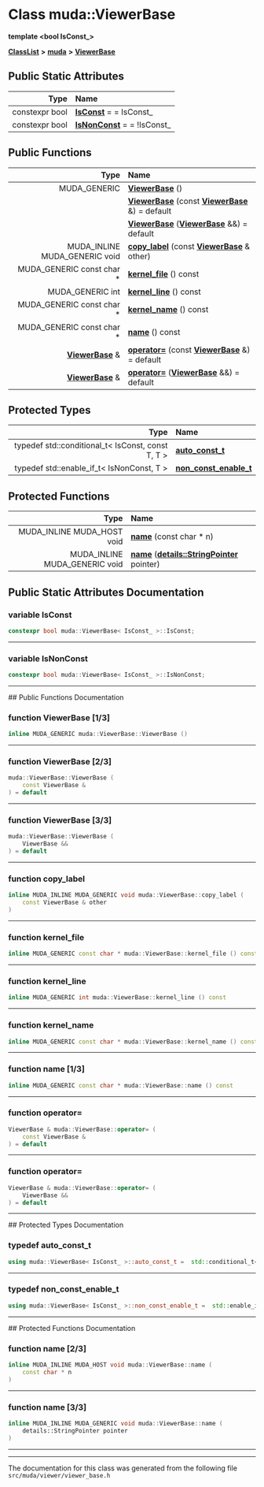 

# Class muda::ViewerBase

**template &lt;bool IsConst\_&gt;**



[**ClassList**](annotated.md) **>** [**muda**](namespacemuda.md) **>** [**ViewerBase**](classmuda_1_1_viewer_base.md)




























## Public Static Attributes

| Type | Name |
| ---: | :--- |
|  constexpr bool | [**IsConst**](#variable-isconst)   = = IsConst\_<br> |
|  constexpr bool | [**IsNonConst**](#variable-isnonconst)   = = !IsConst\_<br> |














## Public Functions

| Type | Name |
| ---: | :--- |
|  MUDA\_GENERIC | [**ViewerBase**](#function-viewerbase-13) () <br> |
|   | [**ViewerBase**](#function-viewerbase-23) (const [**ViewerBase**](classmuda_1_1_viewer_base.md) &) = default<br> |
|   | [**ViewerBase**](#function-viewerbase-33) ([**ViewerBase**](classmuda_1_1_viewer_base.md) &&) = default<br> |
|  MUDA\_INLINE MUDA\_GENERIC void | [**copy\_label**](#function-copy_label) (const [**ViewerBase**](classmuda_1_1_viewer_base.md) & other) <br> |
|  MUDA\_GENERIC const char \* | [**kernel\_file**](#function-kernel_file) () const<br> |
|  MUDA\_GENERIC int | [**kernel\_line**](#function-kernel_line) () const<br> |
|  MUDA\_GENERIC const char \* | [**kernel\_name**](#function-kernel_name) () const<br> |
|  MUDA\_GENERIC const char \* | [**name**](#function-name-13) () const<br> |
|  [**ViewerBase**](classmuda_1_1_viewer_base.md) & | [**operator=**](#function-operator) (const [**ViewerBase**](classmuda_1_1_viewer_base.md) &) = default<br> |
|  [**ViewerBase**](classmuda_1_1_viewer_base.md) & | [**operator=**](#function-operator_1) ([**ViewerBase**](classmuda_1_1_viewer_base.md) &&) = default<br> |




## Protected Types

| Type | Name |
| ---: | :--- |
| typedef std::conditional\_t&lt; IsConst, const T, T &gt; | [**auto\_const\_t**](#typedef-auto_const_t)  <br> |
| typedef std::enable\_if\_t&lt; IsNonConst, T &gt; | [**non\_const\_enable\_t**](#typedef-non_const_enable_t)  <br> |




















## Protected Functions

| Type | Name |
| ---: | :--- |
|  MUDA\_INLINE MUDA\_HOST void | [**name**](#function-name-23) (const char \* n) <br> |
|  MUDA\_INLINE MUDA\_GENERIC void | [**name**](#function-name-33) ([**details::StringPointer**](classmuda_1_1details_1_1_string_pointer.md) pointer) <br> |




## Public Static Attributes Documentation




### variable IsConst 

```C++
constexpr bool muda::ViewerBase< IsConst_ >::IsConst;
```




<hr>



### variable IsNonConst 

```C++
constexpr bool muda::ViewerBase< IsConst_ >::IsNonConst;
```




<hr>
## Public Functions Documentation




### function ViewerBase [1/3]

```C++
inline MUDA_GENERIC muda::ViewerBase::ViewerBase () 
```




<hr>



### function ViewerBase [2/3]

```C++
muda::ViewerBase::ViewerBase (
    const ViewerBase &
) = default
```




<hr>



### function ViewerBase [3/3]

```C++
muda::ViewerBase::ViewerBase (
    ViewerBase &&
) = default
```




<hr>



### function copy\_label 

```C++
inline MUDA_INLINE MUDA_GENERIC void muda::ViewerBase::copy_label (
    const ViewerBase & other
) 
```




<hr>



### function kernel\_file 

```C++
inline MUDA_GENERIC const char * muda::ViewerBase::kernel_file () const
```




<hr>



### function kernel\_line 

```C++
inline MUDA_GENERIC int muda::ViewerBase::kernel_line () const
```




<hr>



### function kernel\_name 

```C++
inline MUDA_GENERIC const char * muda::ViewerBase::kernel_name () const
```




<hr>



### function name [1/3]

```C++
inline MUDA_GENERIC const char * muda::ViewerBase::name () const
```




<hr>



### function operator= 

```C++
ViewerBase & muda::ViewerBase::operator= (
    const ViewerBase &
) = default
```




<hr>



### function operator= 

```C++
ViewerBase & muda::ViewerBase::operator= (
    ViewerBase &&
) = default
```




<hr>
## Protected Types Documentation




### typedef auto\_const\_t 

```C++
using muda::ViewerBase< IsConst_ >::auto_const_t =  std::conditional_t<IsConst, const T, T>;
```




<hr>



### typedef non\_const\_enable\_t 

```C++
using muda::ViewerBase< IsConst_ >::non_const_enable_t =  std::enable_if_t<IsNonConst, T>;
```




<hr>
## Protected Functions Documentation




### function name [2/3]

```C++
inline MUDA_INLINE MUDA_HOST void muda::ViewerBase::name (
    const char * n
) 
```




<hr>



### function name [3/3]

```C++
inline MUDA_INLINE MUDA_GENERIC void muda::ViewerBase::name (
    details::StringPointer pointer
) 
```




<hr>

------------------------------
The documentation for this class was generated from the following file `src/muda/viewer/viewer_base.h`

